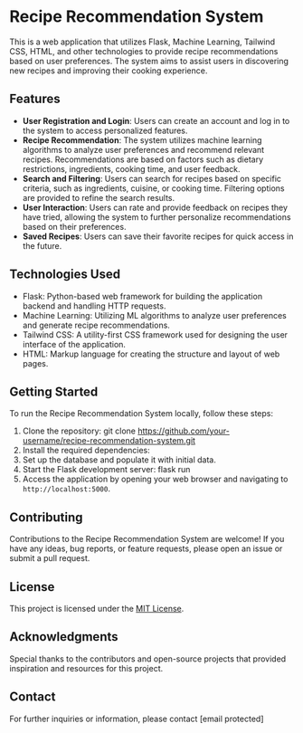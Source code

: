 # Recipe Recommendation System

This is a web application that utilizes Flask, Machine Learning, Tailwind CSS, HTML, and other technologies to provide recipe recommendations based on user preferences. The system aims to assist users in discovering new recipes and improving their cooking experience.

## Features

-   **User Registration and Login**: Users can create an account and log in to the system to access personalized features.
-   **Recipe Recommendation**: The system utilizes machine learning algorithms to analyze user preferences and recommend relevant recipes. Recommendations are based on factors such as dietary restrictions, ingredients, cooking time, and user feedback.
-   **Search and Filtering**: Users can search for recipes based on specific criteria, such as ingredients, cuisine, or cooking time. Filtering options are provided to refine the search results.
-   **User Interaction**: Users can rate and provide feedback on recipes they have tried, allowing the system to further personalize recommendations based on their preferences.
-   **Saved Recipes**: Users can save their favorite recipes for quick access in the future.

## Technologies Used

-   Flask: Python-based web framework for building the application backend and handling HTTP requests.
-   Machine Learning: Utilizing ML algorithms to analyze user preferences and generate recipe recommendations.
-   Tailwind CSS: A utility-first CSS framework used for designing the user interface of the application.
-   HTML: Markup language for creating the structure and layout of web pages.

## Getting Started

To run the Recipe Recommendation System locally, follow these steps:

1. Clone the repository: git clone https://github.com/your-username/recipe-recommendation-system.git
2. Install the required dependencies:
3. Set up the database and populate it with initial data.
4. Start the Flask development server: flask run
5. Access the application by opening your web browser and navigating to `http://localhost:5000`.

## Contributing

Contributions to the Recipe Recommendation System are welcome! If you have any ideas, bug reports, or feature requests, please open an issue or submit a pull request.

## License

This project is licensed under the [MIT License](LICENSE).

## Acknowledgments

Special thanks to the contributors and open-source projects that provided inspiration and resources for this project.

## Contact

For further inquiries or information, please contact [email protected]
